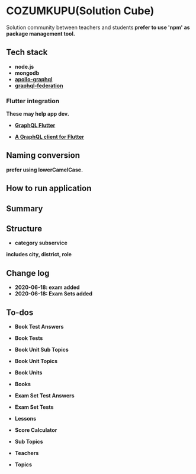 # COZUMKUPU(Solution Cube)

Solution community between teachers and students<b/>
prefer to use 'npm' as package management tool.

## Tech stack

- node.js
- mongodb
- [apollo-graphql](https://www.apollographql.com/)
- [graphql-federation](https://www.apollographql.com/docs/apollo-server/federation/introduction/)

### Flutter integration

These may help app dev.
- [GraphQL Flutter](https://pub.dev/packages/graphql_flutter)

- [A GraphQL client for Flutter](https://github.com/zino-app/graphql-flutter)

## Naming conversion

prefer using <b>lowerCamelCase</b>.


## How to run application


## Summary


## Structure

- category subservice

 includes city, district, role

## Change log
- 2020-06-18: exam added
- 2020-06-18: Exam Sets added


## To-dos

- Book Test Answers
- Book Tests
- Book Unit Sub Topics
- Book Unit Topics
- Book Units
- Books

- Exam Set Test Answers
- Exam Set Tests

- Lessons
- Score Calculator
- Sub Topics
- Teachers
- Topics

